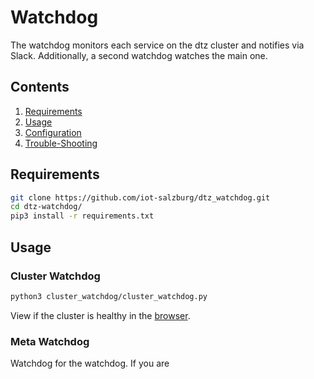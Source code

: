 # Watchdog

The watchdog monitors each service on the dtz cluster and notifies
via Slack. Additionally, a second watchdog watches the main one.


## Contents

1. [Requirements](#requirements)
2. [Usage](#usage)
3. [Configuration](#configuration)
4. [Trouble-Shooting](#Trouble-shooting)

## Requirements

```bash
git clone https://github.com/iot-salzburg/dtz_watchdog.git
cd dtz-watchdog/
pip3 install -r requirements.txt
```

## Usage

### Cluster Watchdog
```bash
python3 cluster_watchdog/cluster_watchdog.py
```

View if the cluster is healthy in the [browser](http://il081:8081/).


### Meta Watchdog

Watchdog for the watchdog. If you are
